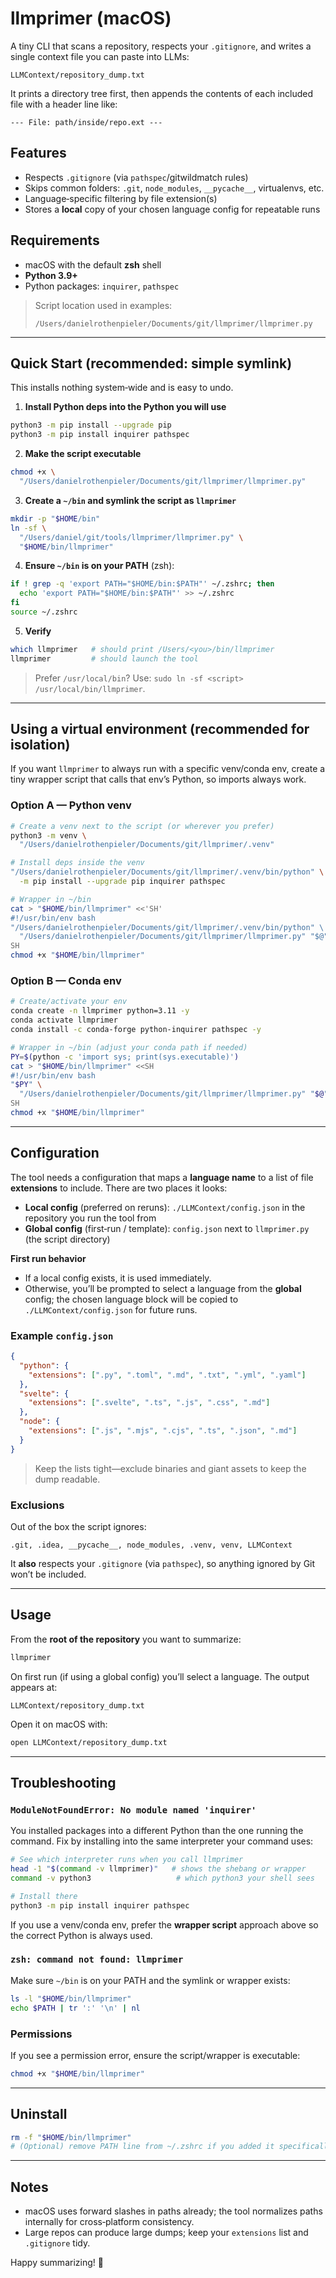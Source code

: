 # llmprimer (macOS)

A tiny CLI that scans a repository, respects your `.gitignore`, and writes a single context file you can paste into LLMs:

```
LLMContext/repository_dump.txt
```

It prints a directory tree first, then appends the contents of each included file with a header line like:

```
--- File: path/inside/repo.ext ---
```

## Features

* Respects `.gitignore` (via `pathspec`/gitwildmatch rules)
* Skips common folders: `.git`, `node_modules`, `__pycache__`, virtualenvs, etc.
* Language‑specific filtering by file extension(s)
* Stores a **local** copy of your chosen language config for repeatable runs

## Requirements

* macOS with the default **zsh** shell
* **Python 3.9+**
* Python packages: `inquirer`, `pathspec`

> Script location used in examples:
>
> `/Users/danielrothenpieler/Documents/git/llmprimer/llmprimer.py`

---

## Quick Start (recommended: simple symlink)

This installs nothing system‑wide and is easy to undo.

1. **Install Python deps into the Python you will use**

```bash
python3 -m pip install --upgrade pip
python3 -m pip install inquirer pathspec
```

2. **Make the script executable**

```bash
chmod +x \
  "/Users/danielrothenpieler/Documents/git/llmprimer/llmprimer.py"
```

3. **Create a `~/bin` and symlink the script as `llmprimer`**

```bash
mkdir -p "$HOME/bin"
ln -sf \
  "/Users/daniel/git/tools/llmprimer/llmprimer.py" \
  "$HOME/bin/llmprimer"
```

4. **Ensure `~/bin` is on your PATH** (zsh):

```bash
if ! grep -q 'export PATH="$HOME/bin:$PATH"' ~/.zshrc; then
  echo 'export PATH="$HOME/bin:$PATH"' >> ~/.zshrc
fi
source ~/.zshrc
```

5. **Verify**

```bash
which llmprimer   # should print /Users/<you>/bin/llmprimer
llmprimer         # should launch the tool
```

> Prefer `/usr/local/bin`? Use: `sudo ln -sf <script> /usr/local/bin/llmprimer`.

---

## Using a virtual environment (recommended for isolation)

If you want `llmprimer` to always run with a specific venv/conda env, create a tiny wrapper script that calls that env’s Python, so imports always work.

### Option A — Python venv

```bash
# Create a venv next to the script (or wherever you prefer)
python3 -m venv \
  "/Users/danielrothenpieler/Documents/git/llmprimer/.venv"

# Install deps inside the venv
"/Users/danielrothenpieler/Documents/git/llmprimer/.venv/bin/python" \
  -m pip install --upgrade pip inquirer pathspec

# Wrapper in ~/bin
cat > "$HOME/bin/llmprimer" <<'SH'
#!/usr/bin/env bash
"/Users/danielrothenpieler/Documents/git/llmprimer/.venv/bin/python" \
  "/Users/danielrothenpieler/Documents/git/llmprimer/llmprimer.py" "$@"
SH
chmod +x "$HOME/bin/llmprimer"
```

### Option B — Conda env

```bash
# Create/activate your env
conda create -n llmprimer python=3.11 -y
conda activate llmprimer
conda install -c conda-forge python-inquirer pathspec -y

# Wrapper in ~/bin (adjust your conda path if needed)
PY=$(python -c 'import sys; print(sys.executable)')
cat > "$HOME/bin/llmprimer" <<SH
#!/usr/bin/env bash
"$PY" \
  "/Users/danielrothenpieler/Documents/git/llmprimer/llmprimer.py" "$@"
SH
chmod +x "$HOME/bin/llmprimer"
```

---

## Configuration

The tool needs a configuration that maps a **language name** to a list of file **extensions** to include. There are two places it looks:

* **Local config** (preferred on reruns):
  `./LLMContext/config.json` in the repository you run the tool from
* **Global config** (first‑run / template):
  `config.json` next to `llmprimer.py` (the script directory)

**First run behavior**

* If a local config exists, it is used immediately.
* Otherwise, you’ll be prompted to select a language from the **global** config; the chosen language block will be copied to `./LLMContext/config.json` for future runs.

### Example `config.json`

```json
{
  "python": {
    "extensions": [".py", ".toml", ".md", ".txt", ".yml", ".yaml"]
  },
  "svelte": {
    "extensions": [".svelte", ".ts", ".js", ".css", ".md"]
  },
  "node": {
    "extensions": [".js", ".mjs", ".cjs", ".ts", ".json", ".md"]
  }
}
```

> Keep the lists tight—exclude binaries and giant assets to keep the dump readable.

### Exclusions

Out of the box the script ignores:

```
.git, .idea, __pycache__, node_modules, .venv, venv, LLMContext
```

It **also** respects your `.gitignore` (via `pathspec`), so anything ignored by Git won’t be included.

---

## Usage

From the **root of the repository** you want to summarize:

```bash
llmprimer
```

On first run (if using a global config) you’ll select a language. The output appears at:

```
LLMContext/repository_dump.txt
```

Open it on macOS with:

```bash
open LLMContext/repository_dump.txt
```

---

## Troubleshooting

### `ModuleNotFoundError: No module named 'inquirer'`

You installed packages into a different Python than the one running the command. Fix by installing into the same interpreter your command uses:

```bash
# See which interpreter runs when you call llmprimer
head -1 "$(command -v llmprimer)"   # shows the shebang or wrapper
command -v python3                   # which python3 your shell sees

# Install there
python3 -m pip install inquirer pathspec
```

If you use a venv/conda env, prefer the **wrapper script** approach above so the correct Python is always used.

### `zsh: command not found: llmprimer`

Make sure `~/bin` is on your PATH and the symlink or wrapper exists:

```bash
ls -l "$HOME/bin/llmprimer"
echo $PATH | tr ':' '\n' | nl
```

### Permissions

If you see a permission error, ensure the script/wrapper is executable:

```bash
chmod +x "$HOME/bin/llmprimer"
```

---

## Uninstall

```bash
rm -f "$HOME/bin/llmprimer"
# (Optional) remove PATH line from ~/.zshrc if you added it specifically for ~/bin
```

---

## Notes

* macOS uses forward slashes in paths already; the tool normalizes paths internally for cross‑platform consistency.
* Large repos can produce large dumps; keep your `extensions` list and `.gitignore` tidy.

Happy summarizing! 🎯
